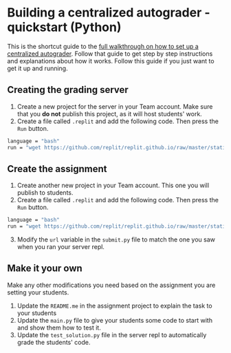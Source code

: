 # Building a centralized autograder - quickstart (Python)

This is the shortcut guide to the [full walkthrough on how to set up a centralized autograder](./CentralizedAutograder). Follow that guide to get step by step instructions and explanations about how it works. Follow this guide if you just want to get it up and running.

## Creating the grading server
1. Create a new project for the server in your Team account. Make sure that you **do not** publish this project, as it will host students' work.
2. Create a file called `.replit` and add the following code. Then press the `Run` button.

```bash
language = "bash"
run = "wget https://github.com/replit/replit.github.io/raw/master/static/zip-template-repls/replit-autograding-server-python.zip && unzip -o replit-autograding-server-python.zip && rm .replit"
```

## Create the assignment
1. Create another new project in your Team account. This one you will publish to students.
2. Create a file called `.replit` and add the following code. Then press the `Run` button.

```bash
language = "bash"
run = "wget https://github.com/replit/replit.github.io/raw/master/static/zip-template-repls/replit-autograding-assignment-template-python.zip && unzip -o replit-autograding-assignment-template-python.zip && rm .replit"
```
3. Modify the `url` variable in the `submit.py` file to match the one you saw when you ran your server repl.

## Make it your own
Make any other modifications you need based on the assignment you are setting your students.
1. Update the `README.me` in the assignment project to explain the task to your students
2. Update the `main.py` file to give your students some code to start with and show them how to test it.
3. Update the `test_solution.py` file in the server repl to automatically grade the students' code.
